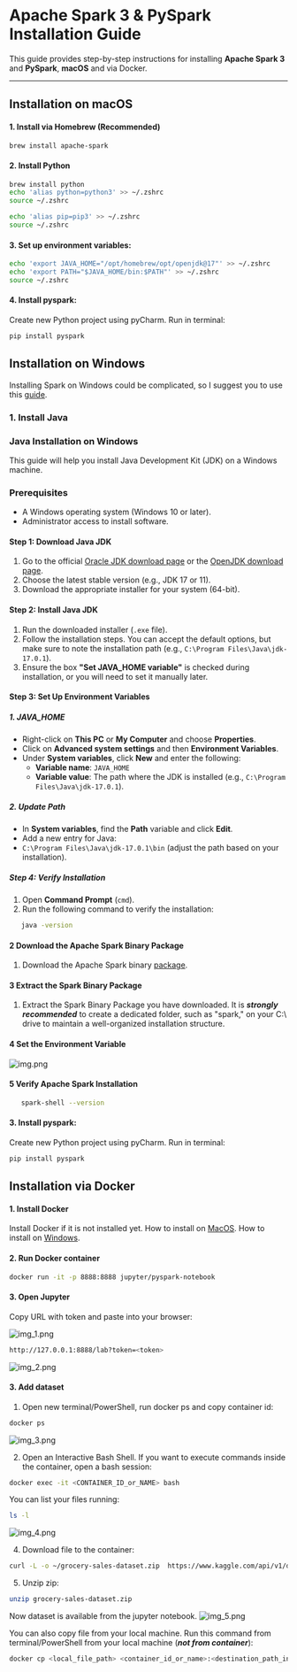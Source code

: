# Apache Spark 3 & PySpark Installation Guide

This guide provides step-by-step instructions for installing **Apache Spark 3** and **PySpark**, **macOS** and via Docker.

---

## **Installation on macOS**

#### **1. Install via Homebrew (Recommended)**
```sh
brew install apache-spark
```

#### **2. Install Python**

```sh
brew install python
echo 'alias python=python3' >> ~/.zshrc
source ~/.zshrc
```
```sh
echo 'alias pip=pip3' >> ~/.zshrc
source ~/.zshrc
```

#### **3. Set up environment variables:**
```sh
echo 'export JAVA_HOME="/opt/homebrew/opt/openjdk@17"' >> ~/.zshrc
echo 'export PATH="$JAVA_HOME/bin:$PATH"' >> ~/.zshrc
source ~/.zshrc
```

#### **4. Install pyspark:**
Create new Python project using pyCharm.
Run in terminal:
```sh
pip install pyspark
```



## **Installation on Windows**

Installing Spark on Windows could be complicated, so I suggest you to use this [guide](https://ultahost.com/knowledge-base/install-spark-on-windows/).

### **1. Install Java**
### Java Installation on Windows

This guide will help you install Java Development Kit (JDK) on a Windows machine.

### Prerequisites
- A Windows operating system (Windows 10 or later).
- Administrator access to install software.

#### Step 1: Download Java JDK
1. Go to the official [Oracle JDK download page](https://www.oracle.com/java/technologies/javase-jdk11-downloads.html) or the [OpenJDK download page](https://adoptopenjdk.net/).
2. Choose the latest stable version (e.g., JDK 17 or 11).
3. Download the appropriate installer for your system (64-bit).

#### Step 2: Install Java JDK
1. Run the downloaded installer (`.exe` file).
2. Follow the installation steps. You can accept the default options, but make sure to note the installation path (e.g., `C:\Program Files\Java\jdk-17.0.1`).
3. Ensure the box **"Set JAVA_HOME variable"** is checked during installation, or you will need to set it manually later.

#### Step 3: Set Up Environment Variables
##### 1. **JAVA_HOME**
   - Right-click on **This PC** or **My Computer** and choose **Properties**.
   - Click on **Advanced system settings** and then **Environment Variables**.
   - Under **System variables**, click **New** and enter the following:
     - **Variable name**: `JAVA_HOME`
     - **Variable value**: The path where the JDK is installed (e.g., `C:\Program Files\Java\jdk-17.0.1`).

##### 2. **Update Path**
   - In **System variables**, find the **Path** variable and click **Edit**.
   - Add a new entry for Java:
   - `C:\Program Files\Java\jdk-17.0.1\bin` (adjust the path based on your installation).

##### Step 4: Verify Installation
1. Open **Command Prompt** (`cmd`).
2. Run the following command to verify the installation:
```sh
   java -version
```

#### **2 Download the Apache Spark Binary Package**
1. Download the Apache Spark binary [package](https://spark.apache.org/downloads.html).
#### **3 Extract the Spark Binary Package**
1. Extract the Spark Binary Package you have downloaded. It is **_strongly recommended_** to create a dedicated folder, such as "spark," on your C:\ drive to maintain a well-organized installation structure.
#### **4 Set the Environment Variable**
![img.png](img.png)
#### **5 Verify Apache Spark Installation**

```sh
   spark-shell --version
```
#### **3. Install pyspark:**
Create new Python project using pyCharm.
Run in terminal:
```sh
pip install pyspark
```


## **Installation via Docker**

#### **1. Install Docker**
Install Docker if it is not installed yet. 
How to install on [MacOS](https://docs.docker.com/desktop/setup/install/mac-install/).
How to install on [Windows](https://docs.docker.com/desktop/setup/install/windows-install/).

#### **2. Run Docker container**
```sh
docker run -it -p 8888:8888 jupyter/pyspark-notebook
```

#### **3. Open Jupyter**
Copy URL with token and paste into your browser:

![img_1.png](img_1.png)
```sh
http://127.0.0.1:8888/lab?token=<token>
```
![img_2.png](img_2.png)

#### **3. Add dataset**
1. Open new terminal/PowerShell, run docker ps and copy container id:

```sh
docker ps
```
![img_3.png](img_3.png)

2. Open an Interactive Bash Shell. If you want to execute commands inside the container, open a bash session:
```sh
docker exec -it <CONTAINER_ID_or_NAME> bash
```
You can list your files running:
```sh
ls -l
```
![img_4.png](img_4.png)

4. Download file to the container:
```sh
curl -L -o ~/grocery-sales-dataset.zip  https://www.kaggle.com/api/v1/datasets/download/andrexibiza/grocery-sales-dataset
```
5. Unzip zip:
```sh
unzip grocery-sales-dataset.zip
```
Now dataset is available from the jupyter notebook.
![img_5.png](img_5.png)

You can also copy file from your local machine.
Run this command from terminal/PowerShell from your local machine (**_not from container_**):
```sh
docker cp <local_file_path> <container_id_or_name>:<destination_path_in_container>
```